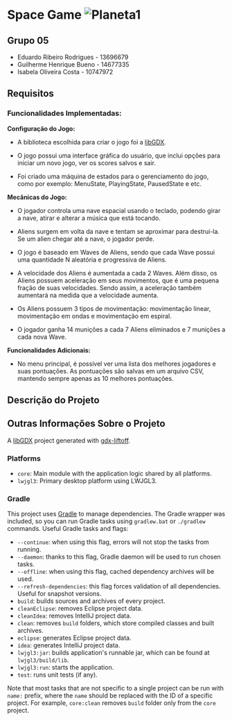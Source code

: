 # Space Game ![Planeta1](https://github.com/EduardoWS/Space-Game-Java/assets/81593054/eaae488a-c5fa-4b93-8a1d-bb41349b08be)


## Grupo 05

- Eduardo Ribeiro Rodrigues - 13696679
- Guilherme Henrique Bueno - 14677335
- Isabela Oliveira Costa - 10747972

## Requisitos

### Funcionalidades Implementadas:

**Configuração do Jogo:**

- A biblioteca escolhida para criar o jogo foi a [libGDX](https://libgdx.com/).

- O jogo possui uma interface gráfica do usuário, que inclui opções para iniciar um novo jogo, ver os scores salvos e sair.

- Foi criado uma máquina de estados para o gerenciamento do jogo, como por exemplo: MenuState, PlayingState, PausedState e etc.

**Mecânicas do Jogo:**

- O jogador controla uma nave espacial usando o teclado, podendo girar a nave, atirar e alterar a música que está tocando.

- Aliens surgem em volta da nave e tentam se aproximar para destruí-la. Se um alien chegar até a nave, o jogador perde.

- O jogo é baseado em Waves de Aliens, sendo que cada Wave possui uma quantidade N aleatória e progressiva de Aliens. 

- A velocidade dos Aliens é aumentada a cada 2 Waves. Além disso, os Aliens possuem aceleração em seus movimentos, que é uma pequena fração de suas velocidades. Sendo assim, a aceleração também aumentará na medida que a velocidade aumenta.

- Os Aliens possuem 3 tipos de movimentação: movimentação linear, movimentação em ondas e movimentação em espiral.

- O jogador ganha 14 munições a cada 7 Aliens eliminados e 7 munições a cada nova Wave.

**Funcionalidades Adicionais:**

- No menu principal, é possível ver uma lista dos melhores jogadores e suas pontuações. As pontuações são salvas em um arquivo CSV, mantendo sempre apenas as 10 melhores pontuações.

## Descrição do Projeto




## Outras Informações Sobre o Projeto

A [libGDX](https://libgdx.com/) project generated with [gdx-liftoff](https://github.com/libgdx/gdx-liftoff).

### Platforms

- `core`: Main module with the application logic shared by all platforms.
- `lwjgl3`: Primary desktop platform using LWJGL3.

### Gradle

This project uses [Gradle](https://gradle.org/) to manage dependencies.
The Gradle wrapper was included, so you can run Gradle tasks using `gradlew.bat` or `./gradlew` commands.
Useful Gradle tasks and flags:

- `--continue`: when using this flag, errors will not stop the tasks from running.
- `--daemon`: thanks to this flag, Gradle daemon will be used to run chosen tasks.
- `--offline`: when using this flag, cached dependency archives will be used.
- `--refresh-dependencies`: this flag forces validation of all dependencies. Useful for snapshot versions.
- `build`: builds sources and archives of every project.
- `cleanEclipse`: removes Eclipse project data.
- `cleanIdea`: removes IntelliJ project data.
- `clean`: removes `build` folders, which store compiled classes and built archives.
- `eclipse`: generates Eclipse project data.
- `idea`: generates IntelliJ project data.
- `lwjgl3:jar`: builds application's runnable jar, which can be found at `lwjgl3/build/lib`.
- `lwjgl3:run`: starts the application.
- `test`: runs unit tests (if any).

Note that most tasks that are not specific to a single project can be run with `name:` prefix, where the `name` should be replaced with the ID of a specific project.
For example, `core:clean` removes `build` folder only from the `core` project.
